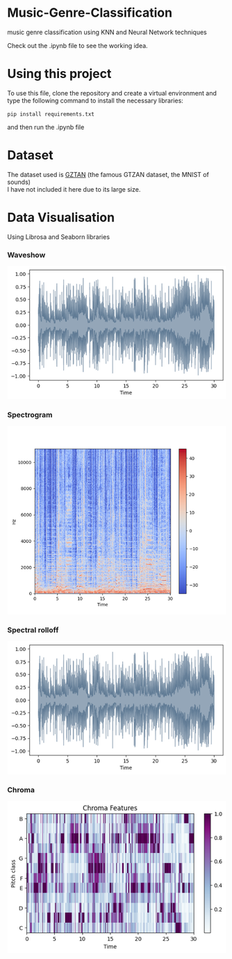 # Music-Genre-Classification
music genre classification using KNN and Neural Network techniques  
  
Check out the .ipynb file to see the working idea.  

# Using this project
To use this file, clone the repository and create a virtual environment and type the following command to install the necessary libraries:   
```
pip install requirements.txt
```
and then run the .ipynb file
# Dataset
The dataset used is [GZTAN](https://www.kaggle.com/datasets/andradaolteanu/gtzan-dataset-music-genre-classification) (the famous GTZAN dataset, the MNIST of sounds)  
I have not included it here due to its large size.  

# Data Visualisation
Using Librosa and Seaborn libraries  

<h3>Waveshow</h3>  
  
![waveform-plot](Images/waveshow.png)

<h3>Spectrogram</h3>  

![waveform-plot](Images/spectrogram.png)  

<h3>Spectral rolloff</h3>  

![waveform-plot](Images/waveshow.png)  

<h3>Chroma</h3>   

![waveform-plot](Images/chroma.png)








